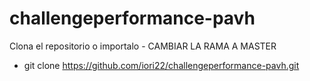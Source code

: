 # challengeperformance-pavh

Clona el repositorio o importalo - CAMBIAR LA RAMA A MASTER
   - git clone https://github.com/iori22/challengeperformance-pavh.git

